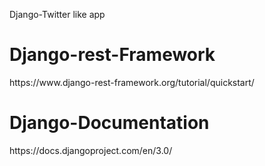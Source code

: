 Django-Twitter like app

<h1>Django-rest-Framework</h1>
https://www.django-rest-framework.org/tutorial/quickstart/
<h1>Django-Documentation</h1>
https://docs.djangoproject.com/en/3.0/